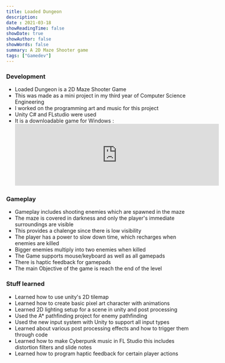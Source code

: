 ```yaml
---
title: Loaded Dungeon
description: 
date : 2021-03-18
showReadingTime: false
showDate: true
showAuthor: false
showWords: false
summary: A 2D Maze Shooter game
tags: ["Gamedev"]
---
```



### Development
- Loaded Dungeon is a 2D Maze Shooter Game
- This was made as a mini project in my third year of Computer Science Engineering
- I worked on the programming art and music for this project
- Unity C# and FLstudio were used
- It is a downloadable game for Windows : <iframe frameborder="0" class = "flex flex-col max-w-full mt-0 prose dark:prose-invert lg:flex-row" src="https://itch.io/embed/960909?dark=true" width="552" height="167"><a href="https://theawesomeshaz.itch.io/loaded-dungeon">LOADED DUNGEON by TheAwesomeShaz</a></iframe>  

### Gameplay
- Gameplay includes shooting enemies which are spawned in the maze
- The maze is covered in darkness and only the player's immediate surroundings are visible
- This provides a chalenge since there is low visibility
- The player has a power to slow down time, which recharges when enemies are killed
- Bigger enemies multiply into two enemies when killed
- The Game supports mouse/keyboard as well as all gamepads
- There is haptic feedback for gamepads  
- The main Objective of the game is reach the end of the level <br>
<!-- {{< youtube 2fK3WPo2xf0>}} -->

### Stuff learned
- Learned how to use unity's 2D tilemap
- Learned how to create basic pixel art character with animations
- Learned 2D lighting setup for a scene in unity and post processing
- Used the A* pathfinding project for enemy pathfinding
- Used the new input system with Unity to support all input types
- Learned about various post processing effects and how to trigger them through code
- Learned how to make Cyberpunk music in FL Studio this includes distortion filters and slide notes
- Learned how to program haptic feedback for certain player actions


<!-- ### Lore
- At this point I had minimal experience with Unity.
- I was working at an internship which was about to turn into a fulltime job
- By the end of the development of this game I had a fulltime job
- I was extremely discouraged when the viva examiner did not consider a game to be a valid project
- The Indian education system is backward and resists change (or maybe this was a tier 3 college thing)
- This is the reason why there is no devlog for this game.
- Also the sound effect used for the time stop is literally dio's time stop effect from JoJo's Bizzare Adventure -->
